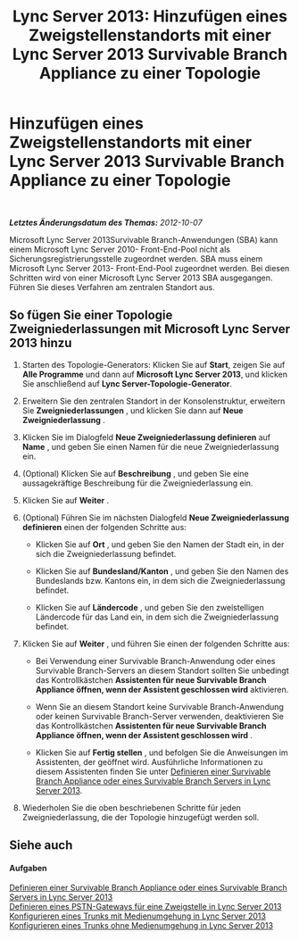 ﻿---
title: 'Lync Server 2013: Hinzufügen eines Zweigstellenstandorts mit einer Lync Server 2013 Survivable Branch Appliance zu einer Topologie'
TOCTitle: Hinzufügen eines Zweigstellenstandorts mit einer Lync Server 2013 Survivable Branch Appliance zu einer Topologie
ms:assetid: d3142a37-4606-456d-8ea9-6cc0e51e55f3
ms:mtpsurl: https://technet.microsoft.com/de-de/library/JJ721896(v=OCS.15)
ms:contentKeyID: 49890958
ms.date: 05/19/2016
mtps_version: v=OCS.15
ms.translationtype: HT
---

# Hinzufügen eines Zweigstellenstandorts mit einer Lync Server 2013 Survivable Branch Appliance zu einer Topologie

 

_**Letztes Änderungsdatum des Themas:** 2012-10-07_

Microsoft Lync Server 2013Survivable Branch-Anwendungen (SBA) kann einem Microsoft Lync Server 2010- Front-End-Pool nicht als Sicherungsregistrierungsstelle zugeordnet werden. SBA muss einem Microsoft Lync Server 2013- Front-End-Pool zugeordnet werden. Bei diesen Schritten wird von einer Microsoft Lync Server 2013 SBA ausgegangen. Führen Sie dieses Verfahren am zentralen Standort aus.

## So fügen Sie einer Topologie Zweigniederlassungen mit Microsoft Lync Server 2013 hinzu

1.  Starten des Topologie-Generators: Klicken Sie auf **Start**, zeigen Sie auf **Alle Programme** und dann auf **Microsoft Lync Server 2013**, und klicken Sie anschließend auf **Lync Server-Topologie-Generator**.

2.  Erweitern Sie den zentralen Standort in der Konsolenstruktur, erweitern Sie **Zweigniederlassungen** , und klicken Sie dann auf **Neue Zweigniederlassung** .

3.  Klicken Sie im Dialogfeld **Neue Zweigniederlassung definieren** auf **Name** , und geben Sie einen Namen für die neue Zweigniederlassung ein.

4.  (Optional) Klicken Sie auf **Beschreibung** , und geben Sie eine aussagekräftige Beschreibung für die Zweigniederlassung ein.

5.  Klicken Sie auf **Weiter** .

6.  (Optional) Führen Sie im nächsten Dialogfeld **Neue Zweigniederlassung definieren** einen der folgenden Schritte aus:
    
      - Klicken Sie auf **Ort** , und geben Sie den Namen der Stadt ein, in der sich die Zweigniederlassung befindet.
    
      - Klicken Sie auf **Bundesland/Kanton** , und geben Sie den Namen des Bundeslands bzw. Kantons ein, in dem sich die Zweigniederlassung befindet.
    
      - Klicken Sie auf **Ländercode** , und geben Sie den zweistelligen Ländercode für das Land ein, in dem sich die Zweigniederlassung befindet.

7.  Klicken Sie auf **Weiter** , und führen Sie einen der folgenden Schritte aus:
    
      - Bei Verwendung einer Survivable Branch-Anwendung oder eines Survivable Branch-Servers an diesem Standort sollten Sie unbedingt das Kontrollkästchen **Assistenten für neue Survivable Branch Appliance öffnen, wenn der Assistent geschlossen wird** aktivieren.
    
      - Wenn Sie an diesem Standort keine Survivable Branch-Anwendung oder keinen Survivable Branch-Server verwenden, deaktivieren Sie das Kontrollkästchen **Assistenten für neue Survivable Branch Appliance öffnen, wenn der Assistent geschlossen wird** .
    
      - Klicken Sie auf **Fertig stellen** , und befolgen Sie die Anweisungen im Assistenten, der geöffnet wird. Ausführliche Informationen zu diesem Assistenten finden Sie unter [Definieren einer Survivable Branch Appliance oder eines Survivable Branch Servers in Lync Server 2013](lync-server-2013-define-a-survivable-branch-appliance-or-server.md).

8.  Wiederholen Sie die oben beschriebenen Schritte für jeden Zweigniederlassung, die der Topologie hinzugefügt werden soll.

## Siehe auch

#### Aufgaben

[Definieren einer Survivable Branch Appliance oder eines Survivable Branch Servers in Lync Server 2013](lync-server-2013-define-a-survivable-branch-appliance-or-server.md)  
[Definieren eines PSTN-Gateways für eine Zweigstelle in Lync Server 2013](lync-server-2013-define-a-pstn-gateway-for-a-branch-site.md)  
[Konfigurieren eines Trunks mit Medienumgehung in Lync Server 2013](lync-server-2013-configure-a-trunk-with-media-bypass.md)  
[Konfigurieren eines Trunks ohne Medienumgehung in Lync Server 2013](lync-server-2013-configure-a-trunk-without-media-bypass.md)

